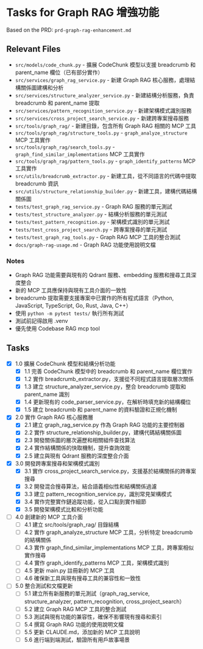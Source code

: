 # Tasks for Graph RAG 增強功能

Based on the PRD: `prd-graph-rag-enhancement.md`

## Relevant Files

- `src/models/code_chunk.py` - 擴展 CodeChunk 模型以支援 breadcrumb 和 parent_name 欄位（已有部分實作）
- `src/services/graph_rag_service.py` - 新建 Graph RAG 核心服務，處理結構關係圖建構和分析
- `src/services/structure_analyzer_service.py` - 新建結構分析服務，負責 breadcrumb 和 parent_name 提取
- `src/services/pattern_recognition_service.py` - 新建架構模式識別服務
- `src/services/cross_project_search_service.py` - 新建跨專案搜尋服務
- `src/tools/graph_rag/` - 新建目錄，包含所有 Graph RAG 相關的 MCP 工具
- `src/tools/graph_rag/structure_tools.py` - `graph_analyze_structure` MCP 工具實作
- `src/tools/graph_rag/search_tools.py` - `graph_find_similar_implementations` MCP 工具實作
- `src/tools/graph_rag/pattern_tools.py` - `graph_identify_patterns` MCP 工具實作
- `src/utils/breadcrumb_extractor.py` - 新建工具，從不同語言的代碼中提取 breadcrumb 資訊
- `src/utils/structure_relationship_builder.py` - 新建工具，建構代碼結構關係圖
- `tests/test_graph_rag_service.py` - Graph RAG 服務的單元測試
- `tests/test_structure_analyzer.py` - 結構分析服務的單元測試
- `tests/test_pattern_recognition.py` - 架構模式識別的單元測試
- `tests/test_cross_project_search.py` - 跨專案搜尋的單元測試
- `tests/test_graph_rag_tools.py` - Graph RAG MCP 工具的整合測試
- `docs/graph-rag-usage.md` - Graph RAG 功能使用說明文檔

### Notes

- Graph RAG 功能需要與現有的 Qdrant 服務、embedding 服務和搜尋工具深度整合
- 新的 MCP 工具應保持與現有工具介面的一致性
- breadcrumb 提取需要支援專案中已實作的所有程式語言（Python, JavaScript, TypeScript, Go, Rust, Java, C++）
- 使用 `python -m pytest tests/` 執行所有測試
- 測試前記得啟用 .venv
- 優先使用 Codebase RAG mcp tool

## Tasks

- [x] 1.0 擴展 CodeChunk 模型和結構分析功能
  - [x] 1.1 完善 CodeChunk 模型中的 breadcrumb 和 parent_name 欄位實作
  - [x] 1.2 實作 breadcrumb_extractor.py，支援從不同程式語言提取層次關係
  - [x] 1.3 建立 structure_analyzer_service.py，整合 breadcrumb 提取和 parent_name 識別
  - [x] 1.4 更新現有的 code_parser_service.py，在解析時填充新的結構欄位
  - [x] 1.5 建立 breadcrumb 和 parent_name 的資料驗證和正規化機制

- [x] 2.0 實作 Graph RAG 核心服務層
  - [x] 2.1 建立 graph_rag_service.py 作為 Graph RAG 功能的主要控制器
  - [x] 2.2 實作 structure_relationship_builder.py，建構代碼結構關係圖
  - [x] 2.3 開發關係圖的層次遍歷和相關組件查找算法
  - [x] 2.4 實作結構關係的快取機制，提升查詢效能
  - [x] 2.5 建立與現有 Qdrant 服務的深度整合介面

- [x] 3.0 開發跨專案搜尋和架構模式識別
  - [x] 3.1 實作 cross_project_search_service.py，支援基於結構關係的跨專案搜尋
  - [x] 3.2 開發混合搜尋算法，結合語義相似性和結構關係過濾
  - [x] 3.3 建立 pattern_recognition_service.py，識別常見架構模式
  - [x] 3.4 實作完整實作鏈追蹤功能，從入口點到實作細節
  - [x] 3.5 開發架構模式比較和分析功能

- [ ] 4.0 創建新的 MCP 工具介面
  - [ ] 4.1 建立 src/tools/graph_rag/ 目錄結構
  - [ ] 4.2 實作 graph_analyze_structure MCP 工具，分析特定 breadcrumb 的結構關係
  - [ ] 4.3 實作 graph_find_similar_implementations MCP 工具，跨專案相似實作搜尋
  - [ ] 4.4 實作 graph_identify_patterns MCP 工具，架構模式識別
  - [ ] 4.5 更新 main.py 註冊新的 MCP 工具
  - [ ] 4.6 確保新工具與現有搜尋工具的兼容性和一致性

- [ ] 5.0 整合測試和文檔更新
  - [ ] 5.1 建立所有新服務的單元測試（graph_rag_service, structure_analyzer, pattern_recognition, cross_project_search）
  - [ ] 5.2 建立 Graph RAG MCP 工具的整合測試
  - [ ] 5.3 測試與現有功能的兼容性，確保不影響現有搜尋和索引
  - [ ] 5.4 撰寫 Graph RAG 功能的使用說明文檔
  - [ ] 5.5 更新 CLAUDE.md，添加新的 MCP 工具說明
  - [ ] 5.6 進行端到端測試，驗證所有用戶故事場景
